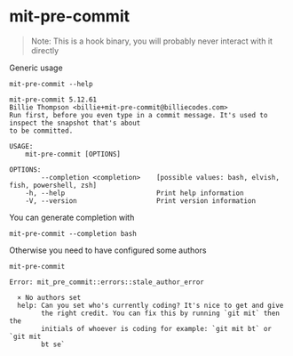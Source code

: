 # mit-pre-commit

> Note: This is a hook binary, you will probably never interact with it directly

Generic usage

``` shell,script(expected_exit_code=0)
mit-pre-commit --help
```

``` shell,verify(stream=stdout)
mit-pre-commit 5.12.61
Billie Thompson <billie+mit-pre-commit@billiecodes.com>
Run first, before you even type in a commit message. It's used to inspect the snapshot that's about
to be committed.

USAGE:
    mit-pre-commit [OPTIONS]

OPTIONS:
        --completion <completion>    [possible values: bash, elvish, fish, powershell, zsh]
    -h, --help                       Print help information
    -V, --version                    Print version information
```

You can generate completion with

``` shell,script(expected_exit_code=0)
mit-pre-commit --completion bash
```

Otherwise you need to have configured some authors

``` shell,script(expected_exit_code=1)
mit-pre-commit
```

``` shell,verify(stream=stderr)
Error: mit_pre_commit::errors::stale_author_error

  × No authors set
  help: Can you set who's currently coding? It's nice to get and give
        the right credit. You can fix this by running `git mit` then the
        initials of whoever is coding for example: `git mit bt` or `git mit
        bt se`

```

